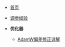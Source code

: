 * [首页](/)

* [调参经验](hyperparameter_tuning.md)

* **优化器**
  * [AdamW偏差修正详解](adamw_bias_correction.md)
